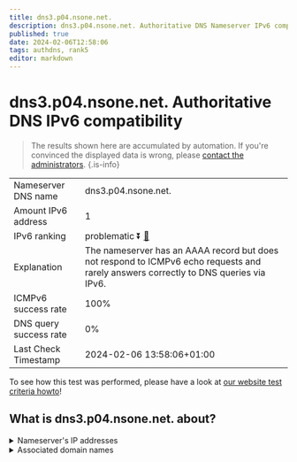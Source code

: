 ```yaml
---
title: dns3.p04.nsone.net.
description: dns3.p04.nsone.net. Authoritative DNS Nameserver IPv6 compatibility
published: true
date: 2024-02-06T12:58:06
tags: authdns, rank5
editor: markdown
---
```


# dns3.p04.nsone.net. Authoritative DNS IPv6 compatibility

> The results shown here are accumulated by automation. If you're convinced the displayed data is wrong, please [contact the administrators](/howto/chat). 
{.is-info}




|   |   |
| - | - |
| Nameserver DNS name | dns3.p04.nsone.net.
| Amount IPv6 address | 1
| IPv6 ranking | problematic :arrow_double_down: [🔗](/howto/ranking) |
| Explanation | The nameserver has an AAAA record but does not respond to ICMPv6 echo requests and rarely answers correctly to DNS queries via IPv6. |
| ICMPv6 success rate | 100%|
| DNS query success rate | 0% |
| Last Check Timestamp | 2024-02-06 13:58:06+01:00 |

To see how this test was performed, please have a look at [our website test criteria howto](/howto/testcriteria/authdns)!


## What is dns3.p04.nsone.net. about?




<details>
<summary>Nameserver's IP addresses</summary>

2620:4d:4000:6259:7:4:0:3

</details>



<details>
<summary>Associated domain names</summary>

www.theguardian.com

</details>
